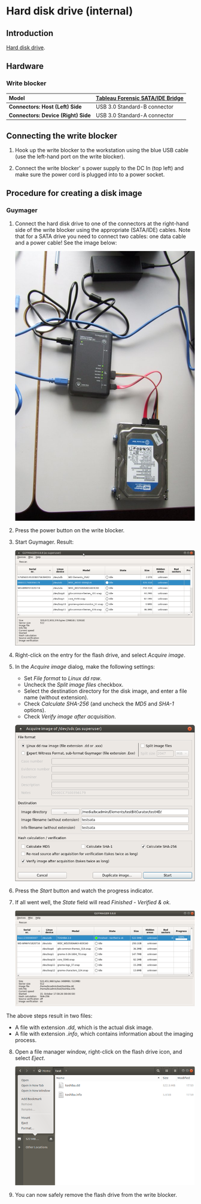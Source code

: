 # Hard disk drive (internal)

## Introduction

[Hard disk drive](https://en.wikipedia.org/wiki/Hard_disk_drive).

## Hardware

### Write blocker

|**Model**|[Tableau Forensic SATA/IDE Bridge](https://www.guidancesoftware.com/tableau/hardware/t35u)|
|:--|:--|
|**Connectors: Host (Left) Side**|USB 3.0 Standard-B connector|
|**Connectors: Device (Right) Side**|USB 3.0 Standard-A connector|

## Connecting the write blocker

1. Hook up the write blocker to the workstation using the blue USB cable (use the left-hand port on the write blocker).

2. Connect the write blocker' s power supply to the DC In (top left) and make sure the power cord is plugged into to a power socket.

## Procedure for creating a disk image

### Guymager

1. Connect the hard disk drive to one of the connectors at the right-hand side of the write blocker using the appropriate (SATA/IDE) cables. Note that for a SATA drive you need to connect two cables: one data cable and a power cable! See the image below:

    ![](./img/sata-wb.jpg) <!-- TODO insert photograph-->

2. Press the power button on the write blocker.

3. Start Guymager. Result:

    ![](./img/hdd-guymager1.png)

4. Right-click on the entry for the flash drive, and select *Acquire image*.

5. In the *Acquire image* dialog, make the following settings:

    - Set *File format* to *Linux dd raw*.
    - Uncheck the *Split image files* checkbox.
    - Select the destination directory for the disk image, and enter a file name (without extension).
    - Check *Calculate SHA-256* (and uncheck the *MD5* and *SHA-1* options).
    - Check *Verify image after acquisition*.

    ![](./img/hdd-guymager2.png)

6. Press the *Start* button and watch the progress indicator.

7. If all went well, the *State* field will read *Finished - Verified & ok*.

    ![](./img/flash-guymager3.png)

The above steps result in two files:

- A file with extension *.dd*, which is the actual disk image.
- A file with extension *.info*, which contains information about the imaging process.

8. Open a file manager window, right-click on the flash drive icon, and select *Eject*.

    ![](./img/flash-eject.png)

9. You can now safely remove the flash drive from the write blocker.
